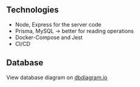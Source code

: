## Technologies

- Node, Express for the server code
- Prisma, MySQL -> better for reading operations
- Docker-Compose and Jest
- CI/CD

## Database

View database diagram on [dbdiagram.io](https://dbdiagram.io/d/68d312f27c85fb996108d5fc)
